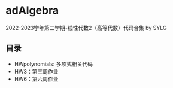 # adAlgebra

2022-2023学年第二学期-线性代数2（高等代数）代码合集 by SYLG

## 目录

-   HWpolynomials: 多项式相关代码
-   HW3：第三周作业
-   HW6：第六周作业